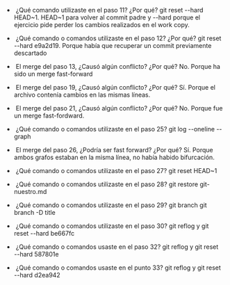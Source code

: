 -  ¿Qué comando utilizaste en el paso 11? ¿Por qué?
git reset --hard HEAD~1. 
HEAD~1 para volver al commit padre y --hard porque el ejercicio pide perder los cambios realizados en el work copy.

-  ¿Qué comando o comandos utilizaste en el paso 12? ¿Por qué?
git reset --hard e9a2d19. 
Porque había que recuperar un commit previamente descartado

-  El merge del paso 13, ¿Causó algún conflicto? ¿Por qué?
No. 
Porque ha sido un merge fast-forward    

-  El merge del paso 19, ¿Causó algún conflicto? ¿Por qué?
Sí. 
Porque el archivo contenía cambios en las mismas líneas.

-  El merge del paso 21, ¿Causó algún conflicto? ¿Por qué?
No. 
Porque fue un merge fast-fordward.

-  ¿Qué comando o comandos utilizaste en el paso 25?
git log --oneline --graph

-  El merge del paso 26, ¿Podría ser fast forward? ¿Por qué?
Sí. 
Porque ambos grafos estaban en la misma línea, no había habido bifurcación.

-  ¿Qué comando o comandos utilizaste en el paso 27?
git reset HEAD~1

-  ¿Qué comando o comandos utilizaste en el paso 28?
git restore git-nuestro.md

-  ¿Qué comando o comandos utilizaste en el paso 29?
git branch git branch -D title

-  ¿Qué comando o comandos utilizaste en el paso 30? 
git reflog y 
git reset --hard be667fc

-  ¿Qué comando o comandos usaste en el paso 32?
git reflog y 
git reset --hard 587801e

-  ¿Qué comando o comandos usaste en el punto 33?
git reflog y 
git reset --hard d2ea942
